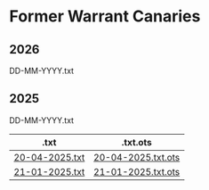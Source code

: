 # Former Warrant Canaries

## 2026

DD-MM-YYYY.txt


## 2025

DD-MM-YYYY.txt

| .txt | .txt.ots |
| --- | --- |
| [20-04-2025.txt](./20-04-2025.txt) | [20-04-2025.txt.ots](./20-04-2025.txt.ots) |
| [21-01-2025.txt](./21-01-2025.txt) | [21-01-2025.txt.ots](./21-01-2025.txt.ots) |
